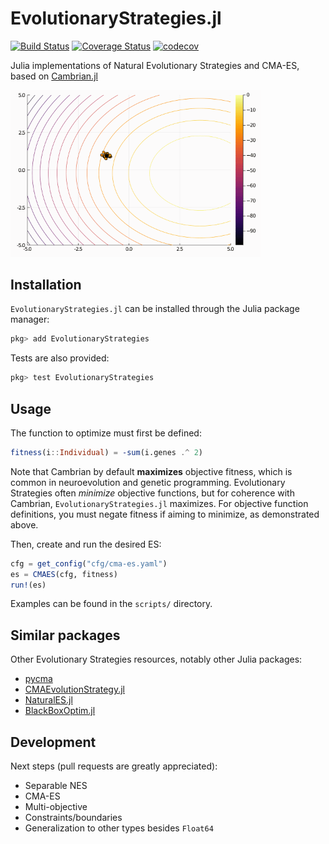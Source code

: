 # EvolutionaryStrategies.jl

[![Build Status](https://travis-ci.org/d9w/EvolutionaryStrategies.jl.svg?branch=master)](https://travis-ci.org/d9w/EvolutionaryStrategies.jl) [![Coverage Status](https://coveralls.io/repos/d9w/EvolutionaryStrategies.jl/badge.svg?branch=master)](https://coveralls.io/r/d9w/EvolutionaryStrategies.jl?branch=master) [![codecov](https://codecov.io/gh/d9w/EvolutionaryStrategies.jl/branch/master/graph/badge.svg)](https://codecov.io/gh/d9w/EvolutionaryStrategies.jl)

Julia implementations of Natural Evolutionary Strategies and CMA-ES, based on
[Cambrian.jl](https://github.com/d9w/Cambrian.jl)

<img src="es.gif" width="400px" height="auto">

## Installation

`EvolutionaryStrategies.jl` can be installed through the Julia package manager:

```julia
pkg> add EvolutionaryStrategies
```

Tests are also provided:

```julia
pkg> test EvolutionaryStrategies
```

## Usage

The function to optimize must first be defined:

```julia
fitness(i::Individual) = -sum(i.genes .^ 2)
```

Note that Cambrian by default **maximizes** objective fitness, which is common
in neuroevolution and genetic programming. Evolutionary Strategies often
*minimize* objective functions, but for coherence with Cambrian,
`EvolutionaryStrategies.jl` maximizes. For objective function definitions, you
must negate fitness if aiming to minimize, as demonstrated above.

Then, create and run the desired ES:

```julia
cfg = get_config("cfg/cma-es.yaml")
es = CMAES(cfg, fitness)
run!(es)
```

Examples can be found in the `scripts/` directory.

## Similar packages

Other Evolutionary Strategies resources, notably other Julia packages:

+ [pycma](https://github.com/CMA-ES/pycma)
+ [CMAEvolutionStrategy.jl](https://github.com/jbrea/CMAEvolutionStrategy.jl)
+ [NaturalES.jl](https://github.com/francescoalemanno/NaturalES.jl)
+ [BlackBoxOptim.jl](https://github.com/robertfeldt/BlackBoxOptim.jl)

## Development

Next steps (pull requests are greatly appreciated):

+ Separable NES
+ CMA-ES
+ Multi-objective
+ Constraints/boundaries
+ Generalization to other types besides `Float64`
